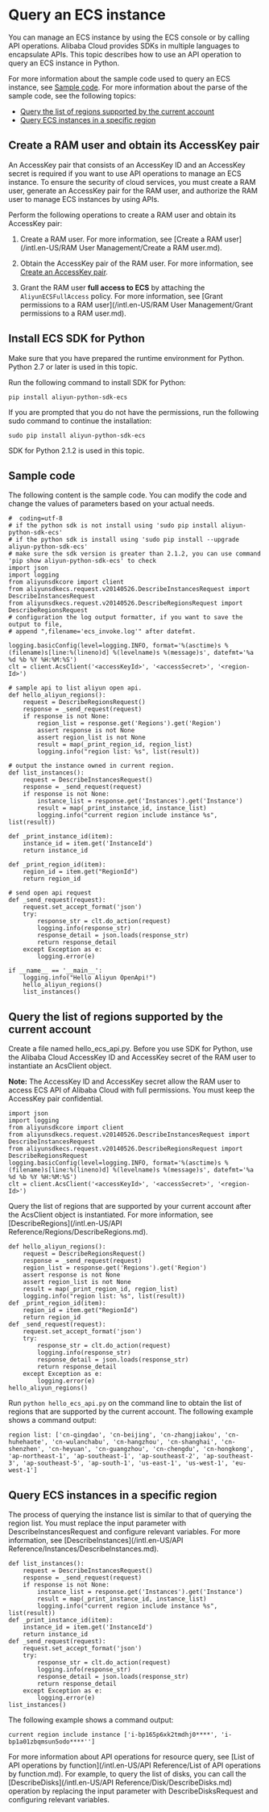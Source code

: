 # Query an ECS instance

You can manage an ECS instance by using the ECS console or by calling API operations. Alibaba Cloud provides SDKs in multiple languages to encapsulate APIs. This topic describes how to use an API operation to query an ECS instance in Python.

For more information about the sample code used to query an ECS instance, see [Sample code](#section_pxa_ljn_dg5). For more information about the parse of the sample code, see the following topics:

-   [Query the list of regions supported by the current account](#section_jdo_nr8_xi4)
-   [Query ECS instances in a specific region](#section_ryw_4wu_d4a)

## Create a RAM user and obtain its AccessKey pair

An AccessKey pair that consists of an AccessKey ID and an AccessKey secret is required if you want to use API operations to manage an ECS instance. To ensure the security of cloud services, you must create a RAM user, generate an AccessKey pair for the RAM user, and authorize the RAM user to manage ECS instances by using APIs.

Perform the following operations to create a RAM user and obtain its AccessKey pair:

1.  Create a RAM user. For more information, see [Create a RAM user](/intl.en-US/RAM User Management/Create a RAM user.md).

2.  Obtain the AccessKey pair of the RAM user. For more information, see [Create an AccessKey pair]().

3.  Grant the RAM user **full access to ECS** by attaching the `AliyunECSFullAccess` policy. For more information, see [Grant permissions to a RAM user](/intl.en-US/RAM User Management/Grant permissions to a RAM user.md).


## Install ECS SDK for Python

Make sure that you have prepared the runtime environment for Python. Python 2.7 or later is used in this topic.

Run the following command to install SDK for Python:

```
pip install aliyun-python-sdk-ecs
```

If you are prompted that you do not have the permissions, run the following sudo command to continue the installation:

```
sudo pip install aliyun-python-sdk-ecs
```

SDK for Python 2.1.2 is used in this topic.

## Sample code

The following content is the sample code. You can modify the code and change the values of parameters based on your actual needs.

```
#  coding=utf-8
# if the python sdk is not install using 'sudo pip install aliyun-python-sdk-ecs'
# if the python sdk is install using 'sudo pip install --upgrade aliyun-python-sdk-ecs'
# make sure the sdk version is greater than 2.1.2, you can use command 'pip show aliyun-python-sdk-ecs' to check
import json
import logging
from aliyunsdkcore import client
from aliyunsdkecs.request.v20140526.DescribeInstancesRequest import DescribeInstancesRequest
from aliyunsdkecs.request.v20140526.DescribeRegionsRequest import DescribeRegionsRequest
# configuration the log output formatter, if you want to save the output to file,
# append ",filename='ecs_invoke.log'" after datefmt.

logging.basicConfig(level=logging.INFO, format='%(asctime)s %(filename)s[line:%(lineno)d] %(levelname)s %(message)s', datefmt='%a %d %b %Y %H:%M:%S')
clt = client.AcsClient('<accessKeyId>', '<accessSecret>', '<region-Id>')

# sample api to list aliyun open api.
def hello_aliyun_regions():
    request = DescribeRegionsRequest()
    response = _send_request(request)
    if response is not None:
        region_list = response.get('Regions').get('Region')
        assert response is not None
        assert region_list is not None
        result = map(_print_region_id, region_list)
        logging.info("region list: %s", list(result))

# output the instance owned in current region.
def list_instances():
    request = DescribeInstancesRequest()
    response = _send_request(request)
    if response is not None:
        instance_list = response.get('Instances').get('Instance')
        result = map(_print_instance_id, instance_list)
        logging.info("current region include instance %s", list(result))

def _print_instance_id(item):
    instance_id = item.get('InstanceId')
    return instance_id

def _print_region_id(item):
    region_id = item.get("RegionId")
    return region_id

# send open api request
def _send_request(request):
    request.set_accept_format('json')
    try:
        response_str = clt.do_action(request)
        logging.info(response_str)
        response_detail = json.loads(response_str)
        return response_detail
    except Exception as e:
        logging.error(e)

if __name__ == '__main__':
    logging.info("Hello Aliyun OpenApi!")
    hello_aliyun_regions()
    list_instances()
```

## Query the list of regions supported by the current account

Create a file named hello\_ecs\_api.py. Before you use SDK for Python, use the Alibaba Cloud AccessKey ID and AccessKey secret of the RAM user to instantiate an AcsClient object.

**Note:** The AccessKey ID and AccessKey secret allow the RAM user to access ECS API of Alibaba Cloud with full permissions. You must keep the AccessKey pair confidential.

```
import json
import logging
from aliyunsdkcore import client
from aliyunsdkecs.request.v20140526.DescribeInstancesRequest import DescribeInstancesRequest
from aliyunsdkecs.request.v20140526.DescribeRegionsRequest import DescribeRegionsRequest
logging.basicConfig(level=logging.INFO, format='%(asctime)s %(filename)s[line:%(lineno)d] %(levelname)s %(message)s', datefmt='%a %d %b %Y %H:%M:%S')
clt = client.AcsClient('<accessKeyId>', '<accessSecret>', '<region-Id>')
```

Query the list of regions that are supported by your current account after the AcsClient object is instantiated. For more information, see [DescribeRegions](/intl.en-US/API Reference/Regions/DescribeRegions.md).

```
def hello_aliyun_regions():
    request = DescribeRegionsRequest()
    response = _send_request(request)
    region_list = response.get('Regions').get('Region')
    assert response is not None
    assert region_list is not None
    result = map(_print_region_id, region_list)
    logging.info("region list: %s", list(result))
def _print_region_id(item):
    region_id = item.get("RegionId")
    return region_id
def _send_request(request):
    request.set_accept_format('json')
    try:
        response_str = clt.do_action(request)
        logging.info(response_str)
        response_detail = json.loads(response_str)
        return response_detail
    except Exception as e:
        logging.error(e)
hello_aliyun_regions()
```

Run `python hello_ecs_api.py` on the command line to obtain the list of regions that are supported by the current account. The following example shows a command output:

```
region list: ['cn-qingdao', 'cn-beijing', 'cn-zhangjiakou', 'cn-huhehaote', 'cn-wulanchabu', 'cn-hangzhou', 'cn-shanghai', 'cn-shenzhen', 'cn-heyuan', 'cn-guangzhou', 'cn-chengdu', 'cn-hongkong', 'ap-northeast-1', 'ap-southeast-1', 'ap-southeast-2', 'ap-southeast-3', 'ap-southeast-5', 'ap-south-1', 'us-east-1', 'us-west-1', 'eu-west-1']
```

## Query ECS instances in a specific region

The process of querying the instance list is similar to that of querying the region list. You must replace the input parameter with DescribeInstancesRequest and configure relevant variables. For more information, see [DescribeInstances](/intl.en-US/API Reference/Instances/DescribeInstances.md).

```
def list_instances():
    request = DescribeInstancesRequest()
    response = _send_request(request)
    if response is not None:
        instance_list = response.get('Instances').get('Instance')
        result = map(_print_instance_id, instance_list)
        logging.info("current region include instance %s", list(result))
def _print_instance_id(item):
    instance_id = item.get('InstanceId')
    return instance_id
def _send_request(request):
    request.set_accept_format('json')
    try:
        response_str = clt.do_action(request)
        logging.info(response_str)
        response_detail = json.loads(response_str)
        return response_detail
    except Exception as e:
        logging.error(e)
list_instances()
```

The following example shows a command output:

```
current region include instance ['i-bp165p6xk2tmdhj0****', 'i-bp1a01zbqmsun5odo****'']
```

For more information about API operations for resource query, see [List of API operations by function](/intl.en-US/API Reference/List of API operations by function.md). For example, to query the list of disks, you can call the [DescribeDisks](/intl.en-US/API Reference/Disk/DescribeDisks.md) operation by replacing the input parameter with DescribeDisksRequest and configuring relevant variables.

